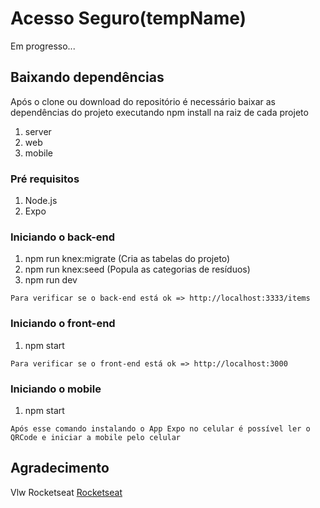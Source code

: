 # Acesso Seguro(tempName)

Em progresso...

## Baixando dependências

Após o clone ou download do repositório é necessário baixar as dependências do projeto executando npm install na raiz de cada projeto
1.  server
2.  web
3.  mobile

### Pré requisitos

1. Node.js
2. Expo

### Iniciando o back-end

1. npm run knex:migrate (Cria as tabelas do projeto)
2. npm run knex:seed (Popula as categorias de resíduos)
3. npm run dev
```
Para verificar se o back-end está ok => http://localhost:3333/items
```

### Iniciando o front-end

1. npm start
```
Para verificar se o front-end está ok => http://localhost:3000
```

### Iniciando o mobile

1. npm start
```
Após esse comando instalando o App Expo no celular é possível ler o QRCode e iniciar a mobile pelo celular
```

## Agradecimento

Vlw Rocketseat
[Rocketseat](https://rocketseat.com.br/)
